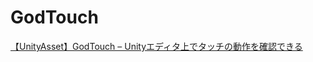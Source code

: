 # GodTouch
[【UnityAsset】GodTouch – Unityエディタ上でタッチの動作を確認できる](https://www.tempura.blog/entry/2016/09/18/000000)
